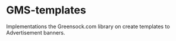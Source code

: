 GMS-templates
=============

Implementations the Greensock.com library on create templates to Advertisement banners.
